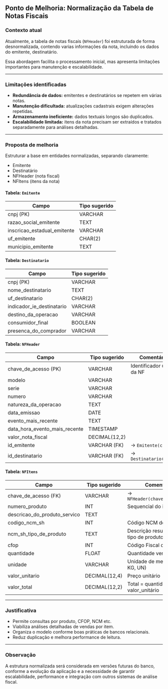 ## Ponto de Melhoria: Normalização da Tabela de Notas Fiscais

### Contexto atual

Atualmente, a tabela de notas fiscais (`NFHeader`) foi estruturada de forma desnormalizada, contendo varias informações da nota, incluindo os dados do emitente, destinatário.

Essa abordagem facilita o processamento inicial, mas apresenta limitações importantes para manutenção e escalabilidade.

---

### Limitações identificadas

- **Redundância de dados:** emitentes e destinatários se repetem em várias notas.
- **Manutenção dificultada:** atualizações cadastrais exigem alterações repetidas.
- **Armazenamento ineficiente:** dados textuais longos são duplicados.
- **Escalabilidade limitada:** itens da nota precisam ser extraídos e tratados separadamente para análises detalhadas.

---

### Proposta de melhoria

Estruturar a base em entidades normalizadas, separando claramente:

- Emitente
- Destinatário
- NFHeader (nota fiscal)
- NFItens (itens da nota)

#### Tabela: `Emitente`

| Campo                      | Tipo sugerido |
|---------------------------|---------------|
| cnpj (PK)                 | VARCHAR       |
| razao_social_emitente     | TEXT          |
| inscricao_estadual_emitente | VARCHAR     |
| uf_emitente               | CHAR(2)       |
| municipio_emitente        | TEXT          |

#### Tabela: `Destinatario`

| Campo                      | Tipo sugerido |
|---------------------------|---------------|
| cnpj (PK)                 | VARCHAR       |
| nome_destinatario         | TEXT          |
| uf_destinatario           | CHAR(2)       |
| indicador_ie_destinatario | VARCHAR       |
| destino_da_operacao       | VARCHAR       |
| consumidor_final          | BOOLEAN       |
| presenca_do_comprador     | VARCHAR       |

#### Tabela: `NFHeader`

| Campo                          | Tipo sugerido     | Comentário                           |
|-------------------------------|-------------------|--------------------------------------|
| chave_de_acesso (PK)          | VARCHAR           | Identificador único da NF            |
| modelo                        | VARCHAR           |                                      |
| serie                         | VARCHAR           |                                      |
| numero                        | VARCHAR           |                                      |
| natureza_da_operacao          | TEXT              |                                      |
| data_emissao                  | DATE              |                                      |
| evento_mais_recente           | TEXT              |                                      |
| data_hora_evento_mais_recente | TIMESTAMP         |                                      |
| valor_nota_fiscal             | DECIMAL(12,2)     |                                      |
| id_emitente                   | VARCHAR (FK)      | → `Emitente(cnpj)`                   |
| id_destinatario               | VARCHAR (FK)      | → `Destinatario(cnpj)`               |

#### Tabela: `NFItens`

| Campo                         | Tipo sugerido     | Comentário                            |
|------------------------------|-------------------|----------------------------------------|
| chave_de_acesso (FK)         | VARCHAR           | → `NFHeader(chave_de_acesso)`         |
| numero_produto               | INT               | Sequencial do item na nota            |
| descricao_do_produto_servico| TEXT              |                                        |
| codigo_ncm_sh                | INT               | Código NCM do produto                 |
| ncm_sh_tipo_de_produto       | TEXT              | Descrição resumida do tipo de produto |
| cfop                         | INT               | Código Fiscal de Operação             |
| quantidade                   | FLOAT             | Quantidade vendida                    |
| unidade                      | VARCHAR           | Unidade de medida (ex: KG, UN)        |
| valor_unitario               | DECIMAL(12,4)     | Preço unitário                        |
| valor_total                  | DECIMAL(12,2)     | Total = quantidade × valor_unitário   |

---

### Justificativa

- Permite consultas por produto, CFOP, NCM etc.
- Viabiliza análises detalhadas de vendas por item.
- Organiza o modelo conforme boas práticas de bancos relacionais.
- Reduz duplicação e melhora performance de leitura.

---

### Observação

A estrutura normalizada será considerada em versões futuras do banco, conforme a evolução da aplicação e a necessidade de garantir escalabilidade, performance e integração com outros sistemas de análise fiscal.
